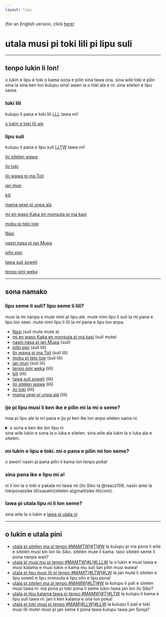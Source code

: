 ```yaml
---
layout: lipu
---
```

(for an English version, click [here](index_en.md))
# utala musi pi toki lili pi lipu suli

***

## tenpo lukin li lon!
o lukin e lipu e toki o kama sona e pilin sina tawa ona. sina wile toki e pilin sina la sina ken lon kulupu sina! awen la o toki ala e ni: sina sitelen e lipu seme. 

### toki lili

kulupu li pana e toki lili  <abbr title="15">LLL</abbr> tawa mi!

[o lukin e toki lili ale](./toki-en-lipu/toki-lili.md)

### lipu suli

kulupu li pana e lipu suli <abbr title="13">LLTW</abbr> tawa mi!

[ilo sitelen wawa](toki-en-lipu/lipu-suli/ilo-sitelen-wawa.md) 

[ilo toki](toki-en-lipu/lipu-suli/ilo-toki.md) 

[ilo wawa pi ma Toli](toki-en-lipu/lipu-suli/ilo-wawa-pi-ma-Toli.md) 

[jan mun](toki-en-lipu/lipu-suli/jan-mun.md)

[kili](toki-en-lipu/lipu-suli/kili.md)

[mama sewi pi unpa ala](toki-en-lipu/lipu-suli/mama-pi-unpa-ala.md) 

[mi en waso Kaka en monsuta pi ma kasi](toki-en-lipu/lipu-suli/mi-en-waso-Kaka.md) 

[moku pi telo loje](toki-en-lipu/lipu-suli/moku-pi-telo-loje.md) 

[Nasi](toki-en-lipu/lipu-suli/nasi.md) 

[nasin nasa pi jan Mupa](toki-en-lipu/lipu-suli/nasin-nasa-Mupa.md) 

[pilin pipi](toki-en-lipu/lipu-suli/pilin-pipi.md) 

[tawa suli soweli](toki-en-lipu/lipu-suli/tawa-suli-soweli.md) 

[tenpo pini weka](toki-en-lipu/lipu-suli/tenpo-pini-weka.md) 

***

## sona namako

### lipu seme li suli? lipu seme li lili?
musi la mi nanpa e mute nimi pi lipu ale. mute nimi lipu li suli la mi pana e lipu lon sewi. mute nimi lipu li lili la mi pana e lipu lon anpa. 

- [Nasi](toki-en-lipu/lipu-suli/nasi.md) (suli mute mute a)
- [mi en waso Kaka en monsuta pi ma kasi](toki-en-lipu/lipu-suli/mi-en-waso-Kaka.md) (suli mute)
- [nasin nasa pi jan Mupa](toki-en-lipu/lipu-suli/nasin-nasa-Mupa.md) (suli)
- [pilin pipi](toki-en-lipu/lipu-suli/pilin-pipi.md) (suli lili)
- [ilo wawa pi ma Toli](toki-en-lipu/lipu-suli/ilo-wawa-pi-ma-Toli.md) (suli lili)
- [moku pi telo loje](toki-en-lipu/lipu-suli/moku-pi-telo-loje.md) (suli lili)
- [jan mun](toki-en-lipu/lipu-suli/jan-mun.md) (suli lili)
- [tenpo pini weka](toki-en-lipu/lipu-suli/tenpo-pini-weka.md) (lili) 
- [kili](toki-en-lipu/lipu-suli/kili.md) (lili)
- [tawa suli soweli](toki-en-lipu/lipu-suli/tawa-suli-soweli.md) (lili)
- [ilo sitelen wawa](toki-en-lipu/lipu-suli/ilo-sitelen-wawa.md) (lili)
- [ilo toki](toki-en-lipu/lipu-suli/ilo-toki.md) (lili)
- [mama sewi pi unpa ala](toki-en-lipu/lipu-suli/mama-pi-unpa-ala.md) (lili)

### ijo pi lipu musi li ken ike e pilin mi la mi o seme?   
insa pi lipu ale la mi pana e ijo pi ken ike lon anpa sitelen sama ni:
<details>
  <summary>o sona e ken ike lon lipu ni</summary>
  <ul>
    <li>ike nanpa wan</li>
    <li>ike nanpa tu</li>
  </ul>
</details>
sina wile lukin e sona la o luka e sitelen. sina wile ala lukin la o luka ala e sitelen.

### mi lukin e lipu e toki. mi o pana e pilin mi lon seme?

o awen! nasin pi pana pilin li kama lon tenpo poka!

### sina pana ike e lipu mi a!
ni li lon la o toki e pakala mi tawa mi (ilo Siko la @raacz106, nasin ante la tokipona(sike lili)sasalin(sitelen a)gmail(sike lili)com).

### lawa pi utala lipu ni li lon seme?
sina wile la o lukin e [lawa pi utala ni](/toki-en-lipu/lawa.md)


***

## o lukin e utala pini
- [utala pi sitelen ma pi tenpo #MAMTW)#T)#W](sitelen-ma-nanpa-tu/) la kulupu pi ma pona li wile e sitelen musi sin lon ilo Siko. sitelen mute li kama. taso sitelen seme li pona nanpa wan?
- [utala pi musi mu pi tenpo #MAMTW)#L)#LLLW](musi-mu/) la o lukin e musi tawa e musi kalama e musi lukin o kama mu suli tan pilin musi wawa!
- [utala pi lipu musi lili pi tenpo #MAMT)#LTW)#LW](lipu-lili/) la jan mute li sitelen e lipu soweli e lipu monsuta e lipu olin e lipu pona!
- [utala pi sitelen ma pi tenpo #MAMW)#LT)#W](sitelen-ma/) la kulupu li pali e sitelen musi tawa ni: ma pona pi toki pona li seme lukin tawa jan lon ilo Siko?
- [utala pi lipu kalama tawa pi tenpo #MAMW)#T)#LTW](lipu-kalama-tawa/) la kulupu li kama e lipu suli tawa ni: jan li ken kalama e ona lon poka!
- [utala pi toki musi pi tenpo #MAM)#LLW)#LLW](toki-musi-lili/) la kulupu li pali e toki musi lili mute! musi pi jan seme li pona tawa kulupu tawa jan Sonja?
